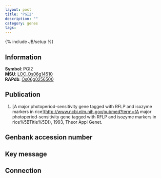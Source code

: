 ```yaml
---
layout: post
title: "PGI2"
description: ""
category: genes
tags: 
---
```

{% include JB/setup %}

## Information
__Symbol__: PGI2  
__MSU__: [LOC_Os06g14510](http://rice.plantbiology.msu.edu/cgi-bin/ORF_infopage.cgi?orf=LOC_Os06g14510)  
__RAPdb__: [Os06g0256500](http://rapdb.dna.affrc.go.jp/viewer/gbrowse_details/irgsp1?name=Os06g0256500)  

## Publication
1. [A major photoperiod-sensitivity gene tagged with RFLP and isozyme markers in rice](http://www.ncbi.nlm.nih.gov/pubmed?term=(A major photoperiod-sensitivity gene tagged with RFLP and isozyme markers in rice%5BTitle%5D)), 1993, Theor Appl Genet.

## Genbank accession number

## Key message

## Connection


